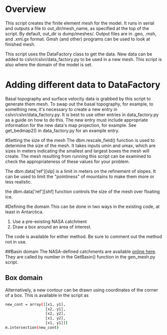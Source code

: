 # Overview
This script creates the finite element mesh for the model. It runs in serial and outputs a file to out_dir/mesh_name, as specified at the top of the script. By default, out_dir is dump/meshes/. Output files are in .geo, .msh, and .xml.gx format. Gmsh (and other) programs can be used to look at finished mesh. 

This script uses the DataFactory class to get the data. New data can be added to cslvr/cslvr/data_factory.py to be used in a new mesh. This script is also where the domain of the model is set.


# Adding different data to DataFactory
Basal topography and surface velocity data is grabbed by this script to generate them mesh. To swap out the basal topography, for example, to something new, it's necessary to create a new entry in cslvr/cslvr/data_factory.py. It is best to use other entries in data_factory.py as a guide on how to do this. The new entry must include appropriate information for the new data's map projection, for example. See get_bedmap2() in  data_factory.py for an example entry.

#Setting the size of the mesh
The dbm.rescale_field() function is used to determine the size of the mesh. It takes inputs umin and umax, which are sizes in meters indicating the smallest and largest boxes the mesh will create. The mesh resulting from running this script can be examined to check the appropriateness of these values for your problem.

The dbm.data['ref'][slp] is a limit in meters on the refinement of slopes. It can be used to limit the "pointiness" of mountains to make them more or less realistic.

the dbm.data['ref'][shf] function controls the size of the mesh over floating ice.

#Defining the domain
This can be done in two ways in the existing code, at least in Antarctica.
1. Use a pre-existing NASA catchment
2. Draw a box around an area of interest.

The code is available for either method. Be sure to comment out the method not in use.

##Basin domain
The NASA-defined catchments are available [online here](http://icesat4.gsfc.nasa.gov/cryo_data/ant_grn_drainage_systems.php). They are called by number in the GetBasin() function in the gen_mesh.py script.

## Box domain
Alternatively, a new contour can be drawn using coordinates of the corner of a box. This is available in the script as
```bash
new_cont = array([[x1, y1],
                  [x2, y1],
                  [x2, y2],
                  [x1, y2],
                  [x1, y1]])
m.intersection(new_cont)   
```